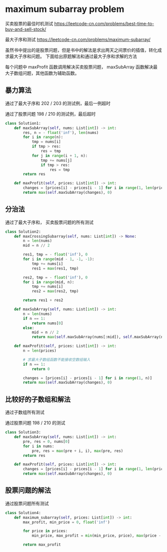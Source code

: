 # maximum subarray problem

买卖股票的最佳时机测试 https://leetcode-cn.com/problems/best-time-to-buy-and-sell-stock/

最大子序和测试 https://leetcode-cn.com/problems/maximum-subarray/

虽然书中提出的是股票问题，但是书中的解法是求出两天之间票价的插值，转化成求最大子序和问题。
下面给出原题解法和通过最大子序和求解的方法

每个问题中 maxProfit 函数调用解决买卖股票问题， maxSubArray 函数解决最大子数组问题，其他函数为辅助函数。

## 暴力算法

通过了最大子序和 202 / 203 的测试例，最后一例超时

通过了股票问题 198 / 210 的测试例，最后超时

```python
class Solution1:
    def maxSubArray(self, nums: List[int]) -> int:
        res, n = - float('inf'), len(nums)
        for i in range(n):
            tmp = nums[i]
            if tmp > res:
                res = tmp
            for j in range(i + 1, n):
                tmp += nums[j]
                if tmp > res:
                    res = tmp
        return res

    def maxProfit(self, prices: List[int]) -> int:
        changes = [prices[i] - prices[i - 1] for i in range(1, len(prices))]
        return max(self.maxSubArray(changes), 0)
```

## 分治法

通过了最大子序和， 买卖股票问题的所有测试

```python
class Solution2:
    def maxCrossingSubarray(self, nums: List[int]) -> None:
        n = len(nums)
        mid = n // 2

        res1, tmp = - float('inf'), 0
        for i in range(mid - 1, -1, -1):
            tmp += nums[i]
            res1 = max(res1, tmp)

        res2, tmp = - float('inf'), 0
        for i in range(mid, n):
            tmp += nums[i]
            res2 = max(res2, tmp)

        return res1 + res2

    def maxSubArray(self, nums: List[int]) -> int:
        n = len(nums)
        if n == 1:
            return nums[0]
        else:
            mid = n // 2
            return max(self.maxSubArray(nums[:mid]), self.maxSubArray(nums[mid:]), self.maxCrossingSubarray(nums))

    def maxProfit(self, prices: List[int]) -> int:
        n = len(prices)

        # 求最大子数组函数不能接收空数组输入
        if n == 1:
            return 0

        changes = [prices[i] - prices[i - 1] for i in range(1, n)]
        return max(self.maxSubArray(changes), 0)
```

## 比较好的子数组和解法

通过子数组所有测试

通过股票问题 198 / 210 的测试

```python
class Solution3:
    def maxSubArray(self, nums: List[int]) -> int:
        pre, res = 0, nums[0]
        for i in nums:
            pre, res = max(pre + i, i), max(pre, res)
        return res

    def maxProfit(self, prices: List[int]) -> int:
        changes = [prices[i] - prices[i - 1] for i in range(1, len(prices))]
        return max(self.maxSubArray(changes), 0)
```

## 股票问题的解法

通过股票问题所有测试

```python
class Solution4:
    def maximum_subarray(self, prices: List[int]) -> int:
        max_profit, min_price = 0, float('inf')

        for price in prices:
            min_price, max_profit = min(min_price, price), max(price - min_price, max_profit)

        return max_profit
```